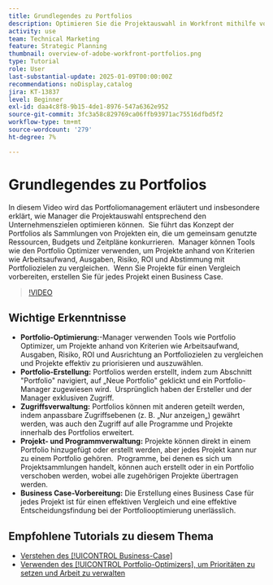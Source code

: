 ```yaml
---
title: Grundlegendes zu Portfolios
description: Optimieren Sie die Projektauswahl in Workfront mithilfe von Portfolio Optimizer, erstellen Sie Portfolios mit verwaltetem Zugriff, organisieren Sie Projekte und Programme und bereiten Sie Geschäftsfälle für eine fundierte Entscheidungsfindung vor.
activity: use
team: Technical Marketing
feature: Strategic Planning
thumbnail: overview-of-adobe-workfront-portfolios.png
type: Tutorial
role: User
last-substantial-update: 2025-01-09T00:00:00Z
recommendations: noDisplay,catalog
jira: KT-13837
level: Beginner
exl-id: daa4c8f8-9b15-4de1-8976-547a6362e952
source-git-commit: 3fc3a58c829769ca06ffb93971ac75516dfbd5f2
workflow-type: tm+mt
source-wordcount: '279'
ht-degree: 7%

---
```


# Grundlegendes zu Portfolios

In diesem Video wird das Portfoliomanagement erläutert und insbesondere erklärt, wie Manager die Projektauswahl entsprechend den Unternehmenszielen optimieren können. &#x200B; Sie führt das Konzept der Portfolios als Sammlungen von Projekten ein, die um gemeinsam genutzte Ressourcen, Budgets und Zeitpläne konkurrieren. &#x200B; Manager können Tools wie den Portfolio Optimizer verwenden, um Projekte anhand von Kriterien wie Arbeitsaufwand, Ausgaben, Risiko, ROI und Abstimmung mit Portfoliozielen zu vergleichen. &#x200B; Wenn Sie Projekte für einen Vergleich vorbereiten, erstellen Sie für jedes Projekt einen Business Case. &#x200B;


>[!VIDEO](https://video.tv.adobe.com/v/3442807/?quality=12&learn=on&enablevpops)

## Wichtige Erkenntnisse

* **Portfolio-Optimierung:**-Manager verwenden Tools wie Portfolio Optimizer, um Projekte anhand von Kriterien wie Arbeitsaufwand, Ausgaben, Risiko, ROI und Ausrichtung an Portfoliozielen zu vergleichen und Projekte effektiv zu priorisieren und auszuwählen.
* **Portfolio-Erstellung:** Portfolios werden erstellt, indem zum Abschnitt &quot;Portfolio&quot; navigiert, auf „Neue Portfolio&quot; geklickt und ein Portfolio-Manager zugewiesen wird. &#x200B; Ursprünglich haben der Ersteller und der Manager exklusiven Zugriff. &#x200B;
* **Zugriffsverwaltung:** Portfolios können mit anderen geteilt werden, indem anpassbare Zugriffsebenen (z. B. „Nur anzeigen„) gewährt werden, was auch den Zugriff auf alle Programme und Projekte innerhalb des Portfolios erweitert. &#x200B;
* **Projekt- und Programmverwaltung:** Projekte können direkt in einem Portfolio hinzugefügt oder erstellt werden, aber jedes Projekt kann nur zu einem Portfolio gehören. &#x200B; Programme, bei denen es sich um Projektsammlungen handelt, können auch erstellt oder in ein Portfolio verschoben werden, wobei alle zugehörigen Projekte übertragen werden. &#x200B;
* **Business Case-Vorbereitung:** Die Erstellung eines Business Case für jedes Projekt ist für einen effektiven Vergleich und eine effektive Entscheidungsfindung bei der Portfoliooptimierung unerlässlich. &#x200B;


## Empfohlene Tutorials zu diesem Thema

* [Verstehen des [!UICONTROL Business-Case]](/help/portfolios-and-programs/introduction-to-the-business-case.md)
* [Verwenden des [!UICONTROL Portfolio-Optimizers], um Prioritäten zu setzen und Arbeit zu verwalten](/help/portfolios-and-programs/prioritize-and-manage-work-with-portfolios.md)

